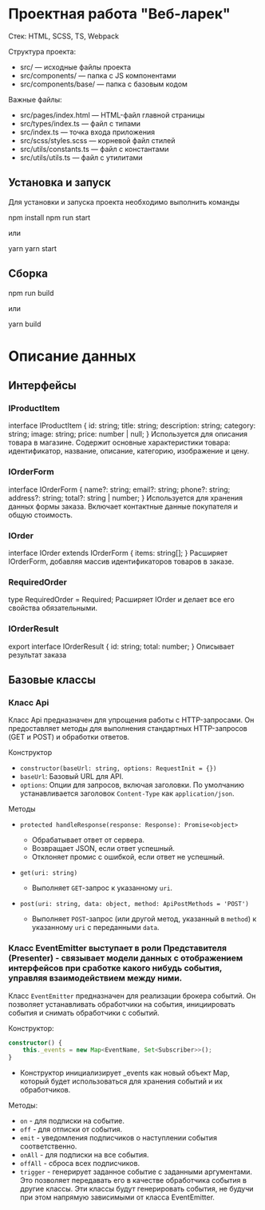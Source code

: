 # Проектная работа "Веб-ларек"

Стек: HTML, SCSS, TS, Webpack

Структура проекта:
- src/ — исходные файлы проекта
- src/components/ — папка с JS компонентами
- src/components/base/ — папка с базовым кодом

Важные файлы:
- src/pages/index.html — HTML-файл главной страницы
- src/types/index.ts — файл с типами
- src/index.ts — точка входа приложения
- src/scss/styles.scss — корневой файл стилей
- src/utils/constants.ts — файл с константами
- src/utils/utils.ts — файл с утилитами

## Установка и запуск
Для установки и запуска проекта необходимо выполнить команды

npm install
npm run start

или

yarn
yarn start
## Сборка

npm run build

или

yarn build

# Описание данных

## Интерфейсы

### IProductItem
interface IProductItem {
    id: string;
    title: string;
    description: string;
    category: string;
    image: string;
    price: number | null;
}
Используется для описания товара в магазине. Содержит основные характеристики товара: идентификатор, название, описание, категорию, изображение и цену.

### IOrderForm
interface IOrderForm {
    name?: string;
    email?: string;
    phone?: string;
    address?: string;
    total?: string | number;
}
Используется для хранения данных формы заказа. Включает контактные данные покупателя и общую стоимость.

### IOrder
interface IOrder extends IOrderForm {
    items: string[];
}
Расширяет IOrderForm, добавляя массив идентификаторов товаров в заказе.

### RequiredOrder
type RequiredOrder = Required<IOrder>;
Расширяет IOrder и делает все его свойства обязательными.

### IOrderResult
export interface IOrderResult {
  id: string;
  total: number;
}
Описывает результат заказа


## Базовые классы

### Класс Api

Класс Api предназначен для упрощения работы с HTTP-запросами. Он предоставляет методы для выполнения стандартных HTTP-запросов (GET и POST) и обработки ответов.


Конструктор
- `constructor(baseUrl: string, options: RequestInit = {})`
- `baseUrl`: Базовый URL для API.
- `options`: Опции для запросов, включая заголовки. По умолчанию устанавливается заголовок `Content-Type` как `application/json`.

Методы
- `protected handleResponse(response: Response): Promise<object>`
    -  Обрабатывает ответ от сервера. 
    -  Возвращает JSON, если ответ успешный. 
    -  Отклоняет промис с ошибкой, если ответ не успешный.

- `get(uri: string)`
    -  Выполняет `GET`-запрос к указанному `uri`.

- `post(uri: string, data: object, method: ApiPostMethods = 'POST')`
    -  Выполняет `POST`-запрос (или другой метод, указанный в `method`) к указанному `uri` с переданными `data`.


### Класс EventEmitter выступает в роли Представителя (Presenter) - связывает модели данных с отображением интерфейсов при сработке какого нибудь события, управляя взаимодействием между ними.

Класс `EventEmitter` предназначен для реализации брокера событий. Он позволяет устанавливать обработчики на события, инициировать события и снимать обработчики с событий.

Конструктор:

```typescript
constructor() {
    this._events = new Map<EventName, Set<Subscriber>>();
}
```
- Конструктор инициализирует _events как новый объект Map, который будет использоваться для хранения событий и их обработчиков.


Методы:  
  
- `on` - для подписки на событие.  
- `off` - для отписки от события.  
- `emit` - уведомления подписчиков о наступлении события соответственно.  
- `onAll` - для подписки на все события.  
- `offAll` - сброса всех подписчиков.  
- `trigger` - генерирует заданное событие с заданными аргументами. Это позволяет передавать его в качестве обработчика события в другие классы. Эти классы будут генерировать события, не будучи при этом напрямую зависимыми от класса EventEmitter.  
  


